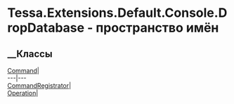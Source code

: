 # Tessa.Extensions.Default.Console.DropDatabase - пространство имён
## __Классы
[Command](T_Tessa_Extensions_Default_Console_DropDatabase_Command.htm)|  
---|---  
[CommandRegistrator](T_Tessa_Extensions_Default_Console_DropDatabase_CommandRegistrator.htm)|  
[Operation](T_Tessa_Extensions_Default_Console_DropDatabase_Operation.htm)|
